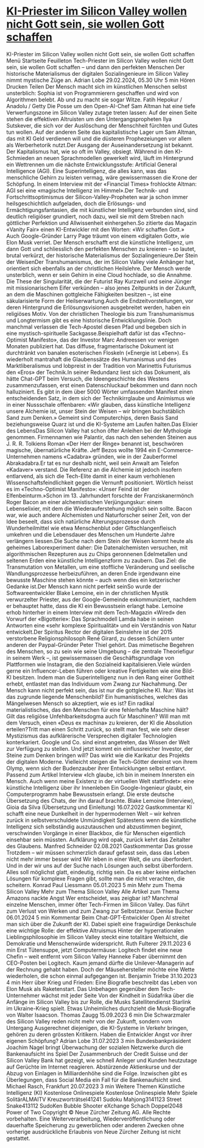 # [KI-Priester im Silicon Valley wollen nicht Gott sein, sie wollen Gott schaffen](https://www.nzz.ch/feuilleton/das-silicon-valley-spielt-gott-wie-sich-religioese-und-mystische-motive-in-den-technikglauben-mischen-ld.1819704)

KI-Priester im Silicon Valley wollen nicht Gott sein, sie wollen Gott schaffen Menü Startseite Feuilleton Tech-Priester im Silicon Valley wollen nicht Gott sein, sie wollen Gott schaffen – und dann den perfekten Menschen Der historische Materialismus der digitalen Sozialingenieure im Silicon Valley nimmt mystische Züge an. Adrian Lobe 29.02.2024, 05.30 Uhr 5 min Hören Drucken Teilen Der Mensch macht sich im künstlichen Menschen selbst unsterblich: Sophia ist von Programmierern geschaffen und wird von Algorithmen belebt. Ab und zu macht sie sogar Witze. Fatih Hepokur / Anadolu / Getty Die Posse um den Open-AI-Chef Sam Altman hat eine tiefe Verwerfungszone im Silicon Valley zutage treten lassen: Auf der einen Seite stehen die effektiven Altruisten um den Untergangspropheten Ilya Sutskever, die sich vor der Auslöschung der Menschheit fürchten und Gutes tun wollen. Auf der anderen Seite das kapitalistische Lager um Sam Altman, das mit KI Geld verdienen will und die düsteren Prophezeiungen vor allem als Werberhetorik nutzt.Der Ausgang der Auseinandersetzung ist bekannt. Der Kapitalismus hat, wie so oft im Valley, obsiegt. Während in den KI-Schmieden an neuen Sprachmodellen gewerkelt wird, läuft im Hintergrund ein Wettrennen um die nächste Entwicklungsstufe: Artificial General Intelligence (AGI). Eine Superintelligenz, die alles kann, was das menschliche Gehirn zu leisten vermag, wäre gewissermassen die Krone der Schöpfung. In einem Interview mit der «Financial Times» frohlockte Altman: AGI sei eine «magische Intelligenz im Himmel».Der Technik- und Fortschrittsoptimismus der Silicon-Valley-Propheten war ja schon immer heilsgeschichtlich aufgeladen, doch die Erlösungs- und Ermächtigungsfantasien, die mit künstlicher Intelligenz verbunden sind, sind deutlich religiöser grundiert, noch dazu, weil sie mit dem Streben nach göttlicher Perfektion und Allwissenheit einhergehen.So zitierte das Magazin «Vanity Fair» einen KI-Entwickler mit den Worten: «Wir schaffen Gott.» Auch Google-Gründer Larry Page träumt von einem «digitalen Gott», wie Elon Musk verriet. Der Mensch erschafft erst die künstliche Intelligenz, um dann Gott und schliesslich den perfekten Menschen zu kreieren – so lautet, brutal verkürzt, der historische Materialismus der Sozialingenieure.Der Stein der WeisenDer Transhumanismus, der im Silicon Valley viele Anhänger hat, orientiert sich ebenfalls an der christlichen Heilslehre. Der Mensch werde unsterblich, wenn er sein Gehirn in eine Cloud hochlade, so die Annahme. Die These der Singularität, die der Futurist Ray Kurzweil und seine Jünger mit missionarischem Eifer verkünden – also jenes Zeitpunkts in der Zukunft, an dem die Maschinen gottgleiche Fähigkeiten besitzen –, ist eine säkularisierte Form der Heilserwartung.Auch die Endzeitvorstellungen, vor deren Hintergrund die Erlösungsvisionen ausgebreitet werden, haben ein religiöses Motiv. Von der christlichen Theologie bis zum Transhumanismus und Longtermism gibt es eine historische Entwicklungslinie. Doch manchmal verlassen die Tech-Apostel diesen Pfad und begeben sich in eine mystisch-spirituelle Sackgasse.Beispielhaft dafür ist das «Techno-Optimist Manifesto», das der Investor Marc Andreessen vor wenigen Monaten publiziert hat. Das diffuse, fragmentarische Dokument ist durchtränkt von banalen esoterischen Floskeln («Energie ist Leben»). Es wiederholt mantrahaft die Glaubenssätze des Humanismus und des Marktliberalismus und lobpreist in der Tradition von Marinettis Futurismus den «Eros» der Technik.In seiner Redundanz liest sich das Dokument, als hätte Chat-GPT beim Versuch, die Ideengeschichte des Westens zusammenzufassen, erst einen Datenschluckauf bekommen und dann noch halluziniert. Es gibt in dem über 5000 Wörter umfassenden Manifest einen entscheidenden Satz, in dem sich der Technikirrglaube und Animismus wie in einer Nussschale offenbaren: «Wir glauben, dass künstliche Intelligenz unsere Alchemie ist, unser Stein der Weisen – wir bringen buchstäblich Sand zum Denken.» Gemeint sind Computerchips, deren Basis Sand beziehungsweise Quarz ist und die KI-Systeme am Laufen halten.Das Elixier des LebensDas Silicon Valley hat schon öfter Anleihen bei der Mythologie genommen. Firmennamen wie Palantir, das nach den sehenden Steinen aus J. R. R. Tolkiens Roman «Der Herr der Ringe» benannt ist, beschwören magische, übernatürliche Kräfte. Jeff Bezos wollte 1994 ein E-Commerce-Unternehmen namens «Cadabra» gründen, wie in der Zauberformel Abrakadabra.Er tat es nur deshalb nicht, weil sein Anwalt am Telefon «Kadaver» verstand. Die Referenz an die Alchemie ist jedoch insofern entlarvend, als sich die Tech-Elite damit in einer kaum verhohlenen Wissenschaftsfeindlichkeit gegen die Vernunft positioniert. Wörtlich heisst es im «Techno-Optimist Manifesto»: «Unser Feind ist der Elfenbeinturm.»Schon im 13. Jahrhundert forschte der Franziskanermönch Roger Bacon an einer alchemistischen Verjüngungskur: einem Lebenselixier, mit dem die Wiederauferstehung möglich sein sollte. Bacon war, wie auch andere Alchemisten und Naturforscher seiner Zeit, von der Idee beseelt, dass sich natürliche Alterungsprozesse durch Wunderheilmittel wie etwa Menschenblut oder Giftschlangenfleisch umkehren und die Lebensdauer des Menschen um Hunderte Jahre verlängern liessen.Die Suche nach dem Stein der Weisen kommt heute als geheimes Laborexperiment daher: Die Datenalchemisten versuchen, mit algorithmischen Rezepturen aus zu Chips geronnenen Edelmetallen und seltenen Erden eine künstliche Intelligenzform zu zaubern. Das Ziel: die Transmutation von Metallen, um eine stoffliche Veränderung und seelische Wandlungsprozesse herbeizuführen, an deren Ende irgendwann eine bewusste Maschine stehen könnte – auch wenn dies ein ketzerischer Gedanke ist.Der Mensch kann nicht perfekt seinSo wurde der Softwareentwickler Blake Lemoine, ein in der christlichen Mystik verwurzelter Priester, aus der Google-Gemeinde exkommuniziert, nachdem er behauptet hatte, dass die KI ein Bewusstsein erlangt habe. Lemoine erhob hinterher in einem Interview mit dem Tech-Magazin «Wired» den Vorwurf der «Bigotterie»: Das Sprachmodell Lamda habe in seinen Antworten eine «sehr komplexe Spiritualität» und ein Verständnis von Natur entwickelt.Der Spiritus Rector der digitalen Seinslehre ist der 2015 verstorbene Religionsphilosoph René Girard, zu dessen Schülern unter anderen der Paypal-Gründer Peter Thiel gehört. Das mimetische Begehren des Menschen, so zu sein wie seine Umgebung – die zentrale Theoriefigur in seinem Werk –, ist gewissermassen die Geschäftsgrundlage von Plattformen wie Instagram, die den Sozialneid kapitalisieren.Viele würden gerne ein Influencer-Leben führen oder kreative Fertigkeiten wie eine Bild-KI besitzen. Indem man die Superintelligenz nun in den Rang einer Gottheit erhebt, entlastet man das Individuum vom Zwang zur Nachahmung. Der Mensch kann nicht perfekt sein, das ist nur die gottgleiche KI. Nur: Was ist das zugrunde liegende Menschenbild? Ein humanistisches, welches das Mängelwesen Mensch so akzeptiert, wie es ist? Ein radikal materialistisches, das den Menschen für eine fehlerhafte Maschine hält? Gilt das religiöse Unfehlbarkeitsdogma auch für Maschinen? Will man mit dem Versuch, einen «Deus ex machina» zu kreieren, der KI die Absolution erteilen?Tritt man einen Schritt zurück, so stellt man fest, wie sehr dieser Mystizismus das aufklärerische Versprechen digitaler Technologien konterkariert. Google und Co. sind einst angetreten, das Wissen der Welt zur Verfügung zu stellen. Und jetzt kommt ein einflussreicher Investor, der Steine zum Denken bringen will? Das wirkt wie die Karikatur des Projekts der digitalen Moderne. Vielleicht steigen die Tech-Götter dereinst von ihrem Olymp, wenn sich der Budenzauber ihrer Entwicklungen selbst entlarvt. Passend zum Artikel Interview «Ich glaube, ich bin in meinem Innersten ein Mensch. Auch wenn meine Existenz in der virtuellen Welt stattfindet»: eine künstliche Intelligenz über ihr Innenleben Ein Google-Ingenieur glaubt, ein Computerprogramm habe Bewusstsein erlangt. Die erste deutsche Übersetzung des Chats, der ihn darauf brachte. Blake Lemoine (Interview), Gioia da Silva (Übersetzung und Einleitung) 16.07.2022 Gastkommentar KI schafft eine neue Dunkelheit in der hypermodernen Welt – wir kehren zurück in selbstverschuldete Unmündigkeit Spätestens wenn die künstliche Intelligenz sich selbständig auszutauschen und abzustimmen beginnt, verschwinden Vorgänge in einer Blackbox, die für Menschen eigentlich einsehbar sein müssten. Aufklärung wird opak, zurück kehrt das Zeitalter des Glaubens. Manfred Schneider 02.08.2021 Gastkommentar Das grosse Trotzdem – wir müssen schmerzlich darauf gefasst sein, dass das Leben nicht mehr immer besser wird Wir leben in einer Welt, die uns überfordert. Und in der wir uns auf der Suche nach Lösungen auch selbst überfordern. Alles soll möglichst glatt, eindeutig, richtig sein. Da es aber keine einfachen Lösungen für komplexe Fragen gibt, sollte man die nicht verachten, die scheitern. Konrad Paul Liessmann 05.01.2023 5 min Mehr zum Thema Silicon Valley Mehr zum Thema Silicon Valley Alle Artikel zum Thema Amazons nackte Angst Wer entscheidet, was zeigbar ist? Manchmal einzelne Menschen, immer öfter Tech-Firmen im Silicon Valley. Das führt zum Verlust von Werken und zum Zwang zur Selbstzensur. Denise Bucher 06.01.2024 5 min Kommentar Beim Chat-GPT-Entwickler Open AI streitet man sich über die Zukunft der KI. Dabei spielt eine fragwürdige Denkschule eine wichtige Rolle: der effektive Altruismus Hinter der hyperrationalen Lieblingsphilosophie im Silicon Valley steckt eine totalitäre Weltsicht, die Demokratie und Menschenwürde widerspricht. Ruth Fulterer 29.11.2023 6 min Erst Tütensuppe, jetzt Computermäuse: Logitech findet eine neue Chefin – weit entfernt vom Silicon Valley Hanneke Faber übernimmt den CEO-Posten bei Logitech. Kaum jemand dürfte die Unilever-Managerin auf der Rechnung gehabt haben. Doch der Mäusehersteller möchte eine Wette wiederholen, die schon einmal aufgegangen ist. Benjamin Triebe 31.10.2023 4 min Herr über Krieg und Frieden: Eine Biografie beschreibt das Leben von Elon Musk als Raketenstart. Das Unbehagen gegenüber dem Tech-Unternehmer wächst mit jeder Seite Von der Kindheit in Südafrika über die Anfänge im Silicon Valley bis zur Rolle, die Musks Satellitendienst Starlink im Ukraine-Krieg spielt. Etwas Unheimliches durchzieht die Musk-Biografie von Walter Isaacson. Thomas Zaugg 15.09.2023 6 min Die Schwarzmaler des Silicon Valley reden nicht mehr von der Zukunft, sondern vom Untergang Ausgerechnet diejenigen, die KI-Systeme in Verkehr bringen, gehören zu deren grössten Kritikern. Haben die Entwickler Angst vor ihrer eigenen Schöpfung? Adrian Lobe 31.07.2023 3 min Bundesbankpräsident Joachim Nagel bringt Überwachung der sozialen Netzwerke durch die Bankenaufsicht ins Spiel Der Zusammenbruch der Credit Suisse und der Silicon Valley Bank hat gezeigt, wie schnell Anleger und Kunden heutzutage auf Gerüchte im Internet reagieren. Abstürzende Aktienkurse und der Abzug von Einlagen in Milliardenhöhe sind die Folge. Inzwischen gibt es Überlegungen, dass Social Media ein Fall für die Bankenaufsicht sind. Michael Rasch, Frankfurt 20.07.2023 3 min Weitere Themen Künstliche Intelligenz (KI) Kostenlose Onlinespiele Kostenlose Onlinespiele Mehr Spiele SolitärALMAITV Kreuzworträtsel41241 Sudoku Mahjong3141123 Street Snake413112 SudoKen Bubble Shooter eXchange Schach Doppel2048 Power of Two Copyright © Neue Zürcher Zeitung AG. Alle Rechte vorbehalten. Eine Weiterverarbeitung, Wiederveröffentlichung oder dauerhafte Speicherung zu gewerblichen oder anderen Zwecken ohne vorherige ausdrückliche Erlaubnis von Neue Zürcher Zeitung ist nicht gestattet.